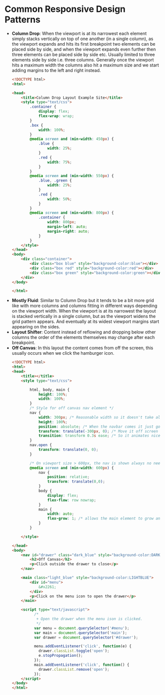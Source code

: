 # Common Responsive Design Patterns

* **Column Drop**: When the viewport is at its narrowest each element simply stacks vertically on top of one another (in a single column), as the viewport expands and hits its first breakpoint two elements can be placed side by side, and when the viewport expands even further then three elements can be placed side by side etc. Usually limited to three elements side by side i.e. three columns. Generally once the viewport hits a maximum width the columns also hit a maximum size and we start adding margins to the left and right instead. 
    ```html
    <!DOCTYPE html>
    <html>

    <head>
        <title>Column Drop Layout Example Site</title>
        <style type="text/css">
            .container {
                display: flex;
                flex-wrap: wrap;
            }
            .box {
                width: 100%;
            }
            @media screen and (min-width: 450px) {
                .blue {
                    width: 25%;
                }
                .red {
                    width: 75%;
                }
            }
            @media screen and (min-width: 550px) {
                .blue, .green {
                    width: 25%;
                }
                .red {
                    width: 50%;
                }
            }
            @media screen and (min-width: 800px) {
                .container {
                    width: 800px;
                    margin-left: auto;
                    margin-right: auto;
                }
            }
        </style>
    </head>
    <body>
        <div class="container">
            <div class="box blue" style="background-color:blue"></div>
            <div class="box red" style="background-color:red"></div>
            <div class="box green" style="background-color:green"></div>
        </div>
    </body>

    </html>
    ```
* **Mostly Fluid**: Similar to Column Drop but it tends to be a bit more grid like with more columns and columns fitting in different ways depending on the viewport width. When the viewport is at its narrowest the layout is stacked vertically in a single column, but as the viewport widens the grid pattern appears. And eventually at its widest viewport margins start appearing on the sides.
* **Layout Shifter**: Content instead of reflowing and dropping below other columns the order of the elements themselves may change after each breakpoint.
* **Off Canvas**: In this layout the content comes from off the screen, this usually occurs when we click the hamburger icon. 
    ```html 
    <!DOCTYPE html>
    <html>
    <head>
        <title></title>
        <style type="text/css">

            html, body, main {
                height: 100%;
                width: 100%;
            }
            /* Style for off canvas nav element */
            nav {
                width: 300px; /* Reasonable width so it doesn't take all the viewport */
                height: 100%;
                position: absolute; /* When the navbar comes it just goes on top of the main content and does not push it by making its width narrower to fit in the viewport */
                transform: translate(-300px, 0); /* Move it off screen */
                transition: transform 0.3s ease; /* So it animates nicely */
            }
            nav.open {
                transform: translate(0, 0);
            }

            /* On viewport size > 600px, the nav is shown always no need for hamburger icon */
            @media screen and (min-width: 600px) {
                nav {
                    position: relative;
                    transform: translate(0,0);
                }
                body {
                    display: flex;
                    flex-flow: row nowrap;
                }
                main {
                    width: auto;
                    flex-grow: 1; /* allows the main element to grow and take the full remaining width of the viewport */
                }
            }

        </style>

    </head>
    <body>
        <nav id="drawer" class="dark_blue" style="background-color:DARKBLUE">
            <h2>Off Canvas</h2>
            <p>Click outside the drawer to close</p>
        </nav>

        <main class="light_blue" style="background-color:LIGHTBLUE">
            <div id="menu">
                &#x2261;
            </div>
            <p>Click on the menu icon to open the drawer</p>
        </main>

        <script type="text/javascript">
              /*
               + Open the drawer when the menu ison is clicked.
               */
              var menu = document.querySelector('#menu');
              var main = document.querySelector('main');
              var drawer = document.querySelector('#drawer');

              menu.addEventListener('click', function(e) {
                drawer.classList.toggle('open');
                e.stopPropagation();
              });
              main.addEventListener('click', function() {
                drawer.classList.remove('open');
              });
        </script>
    </body>
    </html>
    ```

